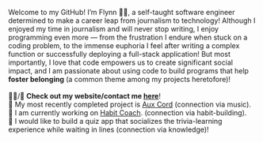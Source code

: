 Welcome to my GitHub! I’m Flynn 👋🏽, a self-taught software engineer determined to make a career leap from journalism to technology! Although I enjoyed my time in journalism and will never stop writing, I enjoy programming even more — from the frustration I endure when stuck on a coding problem, to the immense euphoria I feel after writing a complex function or successfully deploying a full-stack application! But most importantly, I love that code empowers us to create significant social impact, and I am passionate about using code to build programs that help <b>foster belonging</b> (a common theme among my projects heretofore)! <br>
<br>
👨‍💻/💬 <b>Check out my website/contact me <a href="https://ftrichardson.github.io/portfolio/">here</a></b>!<br>
🎸 My most recently completed project is [Aux Cord](https://aux-cord.onrender.com/) (connection via music).<br>
🌱 I am currently working on [Habit Coach](https://habit-coach.netlify.app/). (connection via habit-building).<br>
🔭 I would like to build a quiz app that socializes the trivia-learning experience while waiting in lines (connection via knowledge)!

